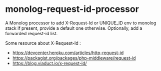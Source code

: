 monolog-request-id-processor
=====

A Monolog processor to add X-Request-Id or UNIQUE_ID env to monolog stack if present, provide a default one otherwise. Optionally, add a forwarded request-id list. 

Some resource about X-Request-Id :  

 - https://devcenter.heroku.com/articles/http-request-id
 - https://packagist.org/packages/php-middleware/request-id
 - https://blog.viaduct.io/x-request-id/
